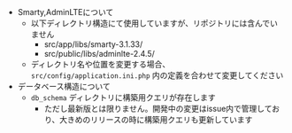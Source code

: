 * Smarty,AdminLTEについて
	* 以下ディレクトリ構造にて使用していますが、リポジトリには含んでいません
		* src/app/libs/smarty-3.1.33/
		* src/public/libs/adminlte-2.4.5/
	* ディレクトリ名や位置を変更する場合、```src/config/application.ini.php``` 内の定義を合わせて変更してください
* データベース構造について
	* ```db_schema``` ディレクトリに構築用クエリが存在します
		* ただし最新版とは限りません。開発中の変更はissue内で管理しており、大きめのリリースの時に構築用クエリも更新しています